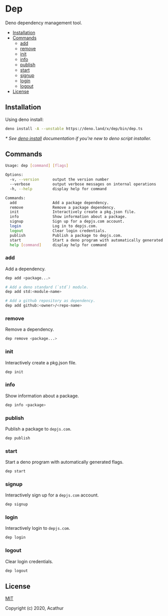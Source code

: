 # Dep

Deno dependency management tool.

- [Installation](#installation)
- [Commands](#commands)
  - [add](#add)
  - [remove](#remove)
  - [init](#init)
  - [info](#info)
  - [publish](#publish)
  - [start](#start)
  - [signup](#signup)
  - [login](#login)
  - [logout](#logout)
- [License](#license)

## Installation

Using deno install:

```sh
deno install -A --unstable https://deno.land/x/dep/bin/dep.ts
```

*\* See [deno install](https://deno.land/manual/tools/script_installer) documentation if you're new to deno script installer.*

## Commands

```sh
Usage: dep [command] [flags]

Options:
  -v, --version      output the version number
  --verbose          output verbose messages on internal operations
  -h, --help         display help for command

Commands:
  add                Add a package dependency.
  remove             Remove a package dependency.
  init               Interactively create a pkg.json file.
  info               Show information about a package.
  signup             Sign up for a depjs.com account.
  login              Log in to depjs.com.
  logout             Clear login credentials.
  publish            Publish a package to depjs.com.
  start              Start a deno program with automatically generated flags.
  help [command]     display help for command
```

### add

Add a dependency.

```sh
dep add <package...>

# Add a deno standard (`std`) module.
dep add std:<module-name>

# Add a github repository as dependency.
dep add github:<owner>/<repo-name>
```

### remove

Remove a dependency.

```sh
dep remove <package...>
```

### init

Interactively create a pkg.json file.

```sh
dep init
```

### info

Show information about a package.

```sh
dep info <package>
```

### publish

Publish a package to `depjs.com`.

```sh
dep publish
```

### start

Start a deno program with automatically generated flags.

```sh
dep start
```

### signup

Interactively sign up for a `depjs.com` account.

```sh
dep signup
```

### login

Interactively login to `depjs.com`.

```sh
dep login
```

### logout

Clear login credentials.

```sh
dep logout
```

## License

[MIT](https://github.com/denodep/dep/blob/master/LICENSE)

Copyright (c) 2020, Acathur
